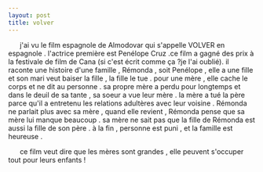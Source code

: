 ```yaml
---
layout: post
title: volver
---
```


      j'ai vu le film espagnole de Almodovar qui s'appelle VOLVER en espagnole . l'actrice première est Penélope Cruz .ce film a gagné des prix à la festivale de film de Cana (si c'est écrit comme ça ?je l'ai oublié). il raconte une histoire d'une famille , Rémonda , soit Penélope , elle a une fille et son mari veut baiser la fille , la fille le tue . pour une mère , elle cache le corps et ne dit au personne . sa propre mère a perdu pour longtemps et dans le deuil de sa tante , sa soeur a vue leur mère . la mère a tué la père parce qu'il a entretenu les relations adultères avec leur voisine . Rémonda ne parlait plus avec sa mère , quand elle revient , Rémonda pense que sa mère lui manque beaucoup . sa mère ne sait pas que la fille de Rémonda est aussi la fille de son père . à la fin , personne est puni , et la famille est heureuse .

      ce film veut dire que les mères sont grandes , elle peuvent s'occuper tout pour leurs enfants !
